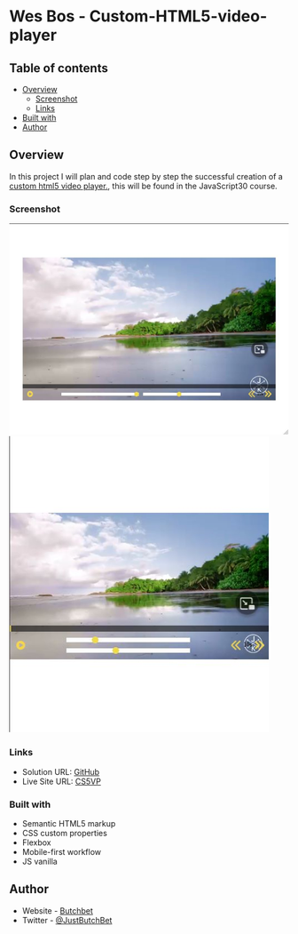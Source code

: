 # Wes Bos - Custom-HTML5-video-player

## Table of contents

- [Overview](#overview)
  - [Screenshot](#screenshot)
  - [Links](#links)
- [Built with](#built-with)
- [Author](#author)


## Overview
In this project I will plan and code step by step the successful creation of a [custom html5 video player.](https://courses.wesbos.com/account/signin), this will be found in the JavaScript30 course.

### Screenshot
![Desktop](./src/assets/desktop.jpg)
![Mobile](./src/assets/mobile.jpg)

### Links
- Solution URL: [GitHub](https://github.com/ButchBet/Custom-HTML5-video-player)
- Live Site URL: [CS5VP](https://hch5vp.netlify.app/)

### Built with
- Semantic HTML5 markup
- CSS custom properties
- Flexbox
- Mobile-first workflow
- JS vanilla

## Author
- Website - [Butchbet](https://www.butchbet.co/)
- Twitter - [@JustButchBet](https://twitter.com/JustButchBet)
